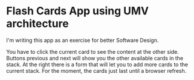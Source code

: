 # Flash Cards App using UMV architecture

I'm writing this app as an exercise for better Software Design.


You have to click the current card to see the content at the other side. Buttons previous and next will show you the other available cards in the stack. At the right there is a form that will let you to add more cards to the current stack. For the moment, the cards just last until a browser refresh.